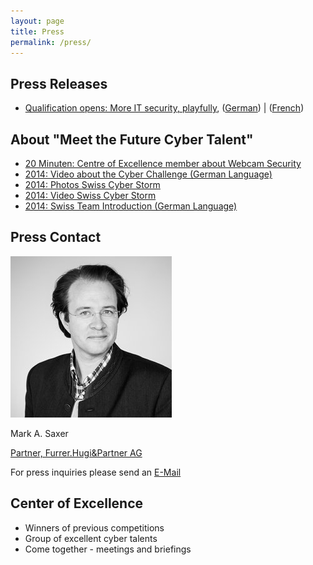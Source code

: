 ```yaml
---
layout: page
title: Press
permalink: /press/
---
```


<h2>Press Releases</h2>
<ul class="fa-ul">
<li><i class="fa-li fa fa-check-square"></i><a href="/res/press/Press-Release-Challenge-Start_EN.pdf">Qualification opens: More IT security, playfully</a>, (<a href="/res/press/Press-Release-Challenge-Start_DE.pdf">German</a>) | (<a href="/res/press/Press-Release-Challenge-Start_FR.pdf">French</a>)</li>
</ul>


<h2>About "Meet the Future Cyber Talent"</h2>
<ul class="fa-ul">
  <li><i class="fa-li fa fa-check-square"></i><a href="http://www.20min.ch/digital/news/story/-Eine-Webcam-laesst-sich-innert-Minuten-knacken--27871932" target="_blank">
20 Minuten: Centre of Excellence member about Webcam Security
</a></li>
  <li><i class="fa-li fa fa-check-square"></i><a href="http://media.swisscyberstorm.com/2015/" target="_blank">
2014: Video about the Cyber Challenge (German Language)</a></li>
  <li><i class="fa-li fa fa-check-square"></i><a href="http://media.swisscyberstorm.com/2014/" target="_blank">
2014: Photos Swiss Cyber Storm</a></li>
<li><i class="fa-li fa fa-check-square"></i><a href="http://media.swisscyberstorm.com/2014/Videos/#scs2014_Award.mp4" target="_blank">
2014: Video Swiss Cyber Storm</a></li>
<li><i class="fa-li fa fa-check-square"></i><a href="http://media.swisscyberstorm.com/2014/team_2014.mp4" target="_blank">
2014: Swiss Team Introduction (German Language)</a></li>
</ul>

<h2>Press Contact</h2>

<div class="scs-portrait">
<img src="/img/about/mark_saxer.jpg" alt="lic. phil. I Mark A. Saxer">
<div class="scs-portrait-description">
<p class="scs-portrait-name">Mark A. Saxer</p>
<a class="scs-portrait-affiliation" href="mailto:press@swisscyberstorm.com">Partner, Furrer.Hugi&Partner AG</a>
<p>For press inquiries please send an <a href="mailto:press@swisscyberstorm.com" target="_blank">
E-Mail</a></p>
</div>
</div>

<h2>Center of Excellence</h2>
<ul class="fa-ul">
  <li><i class="fa-li fa fa-check-square"></i>Winners of previous competitions</li>
  <li><i class="fa-li fa fa-check-square"></i>Group of excellent cyber talents</li>
  <li><i class="fa-li fa fa-check-square"></i>Come together - meetings and briefings</li>
</ul>
